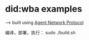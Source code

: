 # did:wba examples

--> built using [Agent Network Protocol](https://github.com/chgaowei/AgentNetworkProtocol)

编译，部署，执行：
sudo ./build.sh

